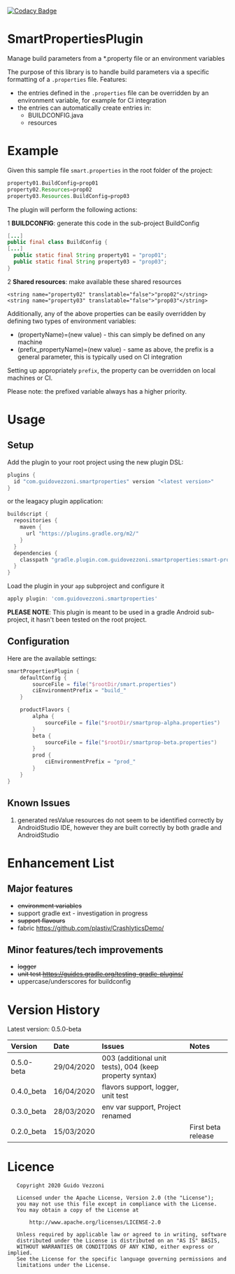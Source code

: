 [![Codacy Badge](https://api.codacy.com/project/badge/Grade/2e39b28f9cea49c28bdd3cfd8318b5c2)](https://www.codacy.com/manual/guidovezzoni/smart-properties?utm_source=github.com&amp;utm_medium=referral&amp;utm_content=guidovezzoni/smart-properties&amp;utm_campaign=Badge_Grade)

# SmartPropertiesPlugin
Manage build parameters from a *.property file or an environment variables

The purpose of this library is to handle build parameters via a specific formatting of a `.properties` file.
Features:
*  the entries defined in the `.properties` file can be overridden by an environment variable, for example for CI integration
*  the entries can automatically create entries in:
   *  BUILDCONFIG.java
   *  resources
  
# Example
Given this sample file `smart.properties` in the root folder of the project:
```groovy
property01.BuildConfig=prop01
property02.Resources=prop02
property03.Resources.BuildConfig=prop03
```
The plugin will perform the following actions:

1 **BUILDCONFIG**: generate this code in the sub-project BuildConfig
```java
[...]
public final class BuildConfig {
[...]
  public static final String property01 = "prop01";
  public static final String property03 = "prop03";
}
``` 

2  **Shared resources**: make available these shared resources
```
<string name="property02" translatable="false">"prop02"</string>
<string name="property03" translatable="false">"prop03"</string>
``` 

Additionally, any of the above properties can be easily overridden by defining two types of environment variables:
*  (propertyName)=(new value) -  this can simply be defined on any machine 
*  (prefix_propertyName)=(new value) - same as above, the prefix is a general parameter, this is typically used on CI integration

Setting up appropriately `prefix`, the property can be overridden on local machines or CI.

Please note: the prefixed variable always has a higher priority.

# Usage

## Setup
Add the plugin to your root project using the new plugin DSL:
```groovy
plugins {
  id "com.guidovezzoni.smartproperties" version "<latest version>"
}
```
or the leagacy plugin application:
```groovy
buildscript {
  repositories {
    maven {
      url "https://plugins.gradle.org/m2/"
    }
  }
  dependencies {
    classpath "gradle.plugin.com.guidovezzoni.smartproperties:smart-properties:<latest version>"
  }
}
```
Load the plugin in your `app` subproject and configure it
```groovy
apply plugin: 'com.guidovezzoni.smartproperties'
```

**PLEASE NOTE**: This plugin is meant to be used in a gradle Android sub-project, it hasn't been tested on the root project.

## Configuration

Here are the available settings:

```groovy
smartPropertiesPlugin {
    defaultConfig {
        sourceFile = file("$rootDir/smart.properties")
        ciEnvironmentPrefix = "build_"
    }

    productFlavors {
        alpha {
            sourceFile = file("$rootDir/smartprop-alpha.properties")
        }
        beta {
            sourceFile = file("$rootDir/smartprop-beta.properties")
        }
        prod {
            ciEnvironmentPrefix = "prod_"
        }
    }
}
```

## Known Issues
1.  generated resValue resources do not seem to be identified correctly by AndroidStudio IDE, however they are built correctly by both gradle and AndroidStudio

# Enhancement List

## Major features
*  ~~environment variables~~
*  support gradle ext - investigation in progress
*  ~~support flavours~~
*  fabric https://github.com/plastiv/CrashlyticsDemo/

## Minor features/tech improvements
*  ~~logger~~
*  ~~unit test https://guides.gradle.org/testing-gradle-plugins/~~
*   uppercase/underscores for buildconfig

# Version History

Latest version: 0.5.0-beta

| Version     | Date       | Issues        | Notes                                      |
|:------------|:-----------|:--------------|:-------------------------------------------|
| 0.5.0-beta  | 29/04/2020 | 003 (additional unit tests), 004 (keep property syntax) | |
| 0.4.0_beta  | 16/04/2020 | flavors support, logger, unit test | |
| 0.3.0_beta  | 28/03/2020 |  env var support, Project renamed | |
| 0.2.0_beta  | 15/03/2020 | | First beta release |

# Licence
```
   Copyright 2020 Guido Vezzoni

   Licensed under the Apache License, Version 2.0 (the "License");
   you may not use this file except in compliance with the License.
   You may obtain a copy of the License at

       http://www.apache.org/licenses/LICENSE-2.0

   Unless required by applicable law or agreed to in writing, software
   distributed under the License is distributed on an "AS IS" BASIS,
   WITHOUT WARRANTIES OR CONDITIONS OF ANY KIND, either express or implied.
   See the License for the specific language governing permissions and
   limitations under the License.
```
